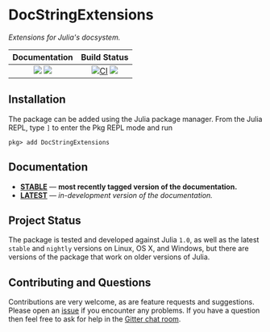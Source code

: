 # DocStringExtensions

*Extensions for Julia's docsystem.*

| **Documentation**                                                               | **Build Status**                                                                                |
|:-------------------------------------------------------------------------------:|:-----------------------------------------------------------------------------------------------:|
| [![][docs-stable-img]][docs-stable-url] [![][docs-latest-img]][docs-latest-url] | [![CI][github-action-img]][github-action-url] [![][codecov-img]][codecov-url] |

## Installation

The package can be added using the Julia package manager. From the Julia REPL, type `]`
to enter the Pkg REPL mode and run

```
pkg> add DocStringExtensions
```


## Documentation

- [**STABLE**][docs-stable-url] &mdash; **most recently tagged version of the documentation.**
- [**LATEST**][docs-latest-url] &mdash; *in-development version of the documentation.*

## Project Status

The package is tested and developed against Julia `1.0`, as well as the latest `stable` and `nightly` versions on Linux, OS X, and Windows,
but there are versions of the package that work on older versions of Julia.

## Contributing and Questions

Contributions are very welcome, as are feature requests and suggestions. Please open an [issue][issues-url] if you encounter any problems. If you have a question then feel free to ask for help in the [Gitter chat room][gitter-url].

[gitter-url]: https://gitter.im/juliadocs/users

[docs-latest-img]: https://img.shields.io/badge/docs-latest-blue.svg
[docs-latest-url]: https://DocStringExtensions.juliadocs.org/latest

[docs-stable-img]: https://img.shields.io/badge/docs-stable-blue.svg
[docs-stable-url]: https://DocStringExtensions.juliadocs.org/stable

[github-action-img]: https://github.com/JuliaDocs/DocStringExtensions.jl/actions/workflows/ci.yml/badge.svg
[github-action-url]: https://github.com/JuliaDocs/DocStringExtensions.jl/actions/workflows/ci.yml

[codecov-img]: https://codecov.io/gh/JuliaDocs/DocStringExtensions.jl/branch/master/graph/badge.svg
[codecov-url]: https://codecov.io/gh/JuliaDocs/DocStringExtensions.jl

[issues-url]: https://github.com/JuliaDocs/DocStringExtensions.jl/issues
